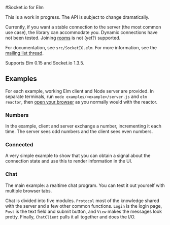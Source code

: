 #Socket.io for Elm

This is a work in progress. The API is subject to change dramatically.

Currently, if you want a stable connection to the server (the most common use case), the library can accommodate you. Dynamic connections have not been tested. Joining [rooms](http://socket.io/docs/rooms-and-namespaces/) is not (yet?) supported.

For documentation, see `src/SocketIO.elm`. For more information, see the [mailing list thread](https://groups.google.com/d/msg/elm-discuss/qq2mv2igZ_I/FRWhy6PfKYUJ).

Supports Elm 0.15 and Socket.io 1.3.5.

## Examples

For each example,  working Elm client and Node server are provided. In separate terminals, run `node examples/<example>/server.js` and `elm reactor`, then [open your browser](http://localhost:8000/examples) as you normally would with the reactor.

### Numbers
In the example, client and server exchange a number, incrementing it each time. The server sees odd numbers and the client sees even numbers.

### Connected
A very simple example to show that you can obtain a signal about the connection state and use this to render information in the UI.

### Chat
The main example: a realtime chat program. You can test it out yourself with multiple browser tabs.

Chat is divided into five modules. `Protocol` most of the knowledge shared with the server and a few other common functions. `Login` is the login page, `Post` is the text field and submit button, and `View` makes the messages look pretty. Finally, `ChatClient` pulls it all together and does the I/O.
